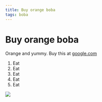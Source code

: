 ```yaml
---
title: Buy orange boba
tags: boba
---
```


# Buy orange boba

Orange and yummy. Buy this at [google.com](https://google.com)

1. Eat
2. Eat
3. Eat
4. Eat
5. Eat

![](https://raw.githubusercontent.com/aheze/SupportDocs/DataSource/Images/orangeBoba.jpg)
